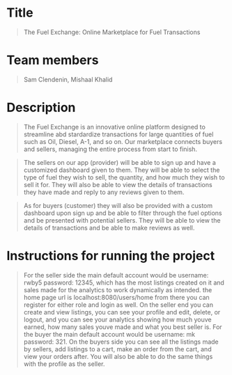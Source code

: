 # Title
> The Fuel Exchange: Online Marketplace for Fuel Transactions
# Team members
> Sam Clendenin, Mishaal Khalid
# Description
> The Fuel Exchange is an innovative online platform designed to streamline abd stardardize transactions for large quantities of fuel such as Oil, Diesel, A-1, and so on.
> Our marketplace connects buyers and sellers, managing the entire process from start to finish.

> The sellers on our app (provider) will be able to sign up and have a customized dashboard given to them. They will be able to select the type of fuel they wish to sell,
> the quantity, and how much they wish to sell it for. They will also be able to view the details of transactions they have made and reply to any reviews given to them.

> As for buyers (customer) they will also be provided with a custom dashboard upon sign up and be able to filter through the fuel options and be presented with potential sellers.
> They will be able to view the details of transactions and be able to make reviews as well.

# Instructions for running the project
> For the seller side the main default account would be username: rwby5 password: 12345,
> which has the most listings created on it and sales made for the analytics to work dynamically as intended.
> the home page url is localhost:8080/users/home from there you can register for either role and login as well.
> On the seller end you can create and view listings, you can see your profile and edit, delete, or logout,
> and you can see your analytics showing how much youve earned, how many sales youve made and what you best seller is. For the buyer the main default account would be username: mk password: 321.
>  On the buyers side you can see all the listings made by sellers, add listings to a cart, make an order from the cart, and view your orders after. You will also be able to do the same things with the profile as the seller.
